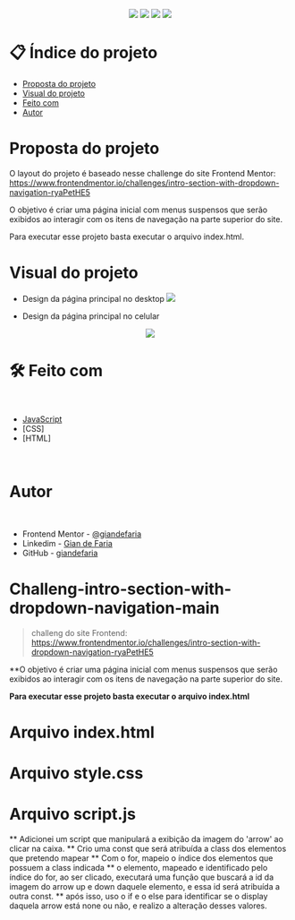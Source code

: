 <p align="center">
  <image
  src="https://img.shields.io/github/languages/count/giandefaria/intro-section-with-dropdown-navigation-main"
  />
  <image
  src="https://img.shields.io/github/languages/top/giandefaria/intro-section-with-dropdown-navigation-main"
  />
  <image
  src="https://img.shields.io/github/last-commit/giandefaria/intro-section-with-dropdown-navigation-main"
  />
  <image
  src="https://img.shields.io/github/watchers/giandefaria/intro-section-with-dropdown-navigation-main"
  />
</p>

# 📋 Índice do projeto


- [Proposta do projeto](#id01)
- [Visual do projeto](#id04)
- [Feito com](#id05)
- [Autor](#id07)

# Proposta do projeto <a name="id01"></a>

O layout do projeto é baseado nesse challenge do site Frontend Mentor: https://www.frontendmentor.io/challenges/intro-section-with-dropdown-navigation-ryaPetHE5


O objetivo é criar uma página inicial com menus suspensos que serão exibidos ao interagir com os itens de navegação na parte superior do site.

Para executar esse projeto basta executar o arquivo index.html.


# Visual do projeto <a name="id04"></a>

<p align="center">

* Design da página principal no desktop
<image
src="./images/desktop-view.png"
/>

</p>

<p align="center">

* Design da página principal no celular
<div align="center">
  <image
  src="./images/mobile-view.png"
  />
</div>

</p>

# 🛠 Feito com <a name="id05"></a>

<br />

- [JavaScript](https://www.ecma-international.org/publications-and-standards/standards/ecma-262/)
- [CSS]
- [HTML]

<br />


# Autor <a name="id07"></a>

<br />

- Frontend Mentor - [@giandefaria](https://www.frontendmentor.io/profile/giandefaria)
- Linkedim - [Gian de Faria](www.linkedin.com/in/gianfaria)
- GitHub - [giandefaria](https://github.com/giandefaria)




# Challeng-intro-section-with-dropdown-navigation-main

> challeng do site Frontend: https://www.frontendmentor.io/challenges/intro-section-with-dropdown-navigation-ryaPetHE5

**O objetivo é criar uma página inicial com menus suspensos que serão exibidos ao interagir com os itens de navegação na parte superior do site. 

**Para executar esse projeto basta executar o arquivo index.html**

# Arquivo index.html


# Arquivo style.css

# Arquivo script.js
** Adicionei um script que manipulará a exibição da imagem do 'arrow' ao clicar na caixa.
** Crio uma const que será atribuída a class dos elementos que pretendo mapear
** Com o for, mapeio o índice dos elementos que possuem a class indicada
** o elemento, mapeado e identificado pelo índice do for, ao ser clicado, executará uma função que buscará a id da imagem do arrow up e down daquele elemento, e essa id será atribuída a outra const.
** após isso, uso o if e o else para identificar se o display daquela arrow está none ou não, e realizo a alteração desses valores.
